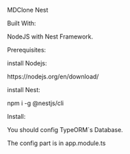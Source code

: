 
<html><body class="c4"><p class="c3"><span class="c2">MDClone Nest</span></p><p class="c0"><span class="c2"></span></p><p class="c3"><span class="c5">Built With:</span></p><p class="c3"><span>NodeJS with Nest Framework</span><span class="c2">.</span></p><p class="c0"><span class="c2"></span></p><p class="c3"><span class="c5">Prerequisites:</span></p><p class="c3"><span class="c2">install Nodejs:</span></p><p class="c3"><span class="c1">https://nodejs.org/en/download/</span></p><p class="c3"><span class="c2">install Nest:</span></p><p class="c3"><span class="c1">npm i -g @nestjs/cli</span></p><p class="c0"><span class="c1"></span></p><p class="c3"><span class="c5">Install:</span></p><p class="c0"><span class="c2"></span></p><p class="c3"><span class="c2">You should config TypeORM`s Database.</span></p><p class="c3"><span>The config part is in app.module.ts</span></p></body></html>
